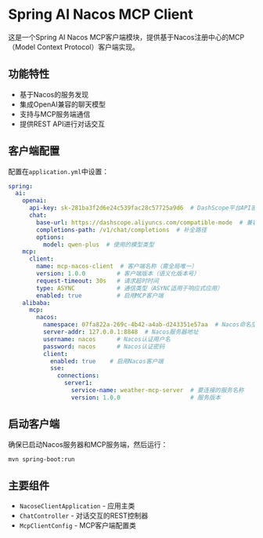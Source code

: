 # Spring AI Nacos MCP Client

这是一个Spring AI Nacos MCP客户端模块，提供基于Nacos注册中心的MCP（Model Context Protocol）客户端实现。

## 功能特性
- 基于Nacos的服务发现
- 集成OpenAI兼容的聊天模型
- 支持与MCP服务端通信
- 提供REST API进行对话交互

## 客户端配置
配置在`application.yml`中设置：
```yaml
spring:
  ai:
    openai:
      api-key: sk-281ba3f2d6e24c539fac28c57725a9d6  # DashScope平台API密钥
      chat:
        base-url: https://dashscope.aliyuncs.com/compatible-mode  # 兼容模式基础URL
        completions-path: /v1/chat/completions  # 补全路径
        options:
          model: qwen-plus  # 使用的模型类型
    mcp:
      client:
        name: mcp-nacos-client  # 客户端名称（需全局唯一）
        version: 1.0.0         # 客户端版本（语义化版本号）
        request-timeout: 30s   # 请求超时时间
        type: ASYNC            # 通信类型（ASYNC适用于响应式应用）
        enabled: true          # 启用MCP客户端
    alibaba:
      mcp:
        nacos:
          namespace: 07fa822a-269c-4b42-a4ab-d243351e57aa  # Nacos命名空间ID
          server-addr: 127.0.0.1:8848  # Nacos服务器地址
          username: nacos      # Nacos认证用户名
          password: nacos      # Nacos认证密码
          client:
            enabled: true    # 启用Nacos客户端
            sse:
              connections:
                server1:
                  service-name: weather-mcp-server  # 要连接的服务名称
                  version: 1.0.0                    # 服务版本
```

## 启动客户端
确保已启动Nacos服务器和MCP服务端，然后运行：
```bash
mvn spring-boot:run
```

## 主要组件
- `NacoseClientApplication` - 应用主类
- `ChatController` - 对话交互的REST控制器
- `McpClientConfig` - MCP客户端配置类